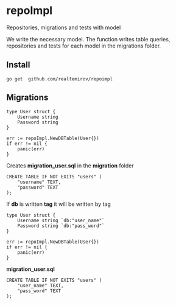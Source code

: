 # repoImpl
Repositories, migrations and tests with model


We write the necessary model.
The function writes table queries, repositories and tests for each model in the migrations folder.

## Install 
```
go get  github.com/realtemirov/repoimpl
```

## Migrations
```
type User struct {
    Username string
    Password string
}

err := repoImpl.NewDBTable(User{})
if err != nil {
    panic(err)
}
```


Creates **migration_user.sql** in the **migration** folder
```
CREATE TABLE IF NOT EXITS "users" (
    "username" TEXT,
    "password" TEXT
);
```

If **db** is written **tag** it will be written by tag

```
type User struct {
    Username string `db:"user_name"`
    Password string `db:"pass_word"`
}

err := repoImpl.NewDBTable(User{})
if err != nil {
    panic(err)
}
```
**migration_user.sql**
```
CREATE TABLE IF NOT EXITS "users" (
    "user_name" TEXT,
    "pass_word" TEXT
);
```
